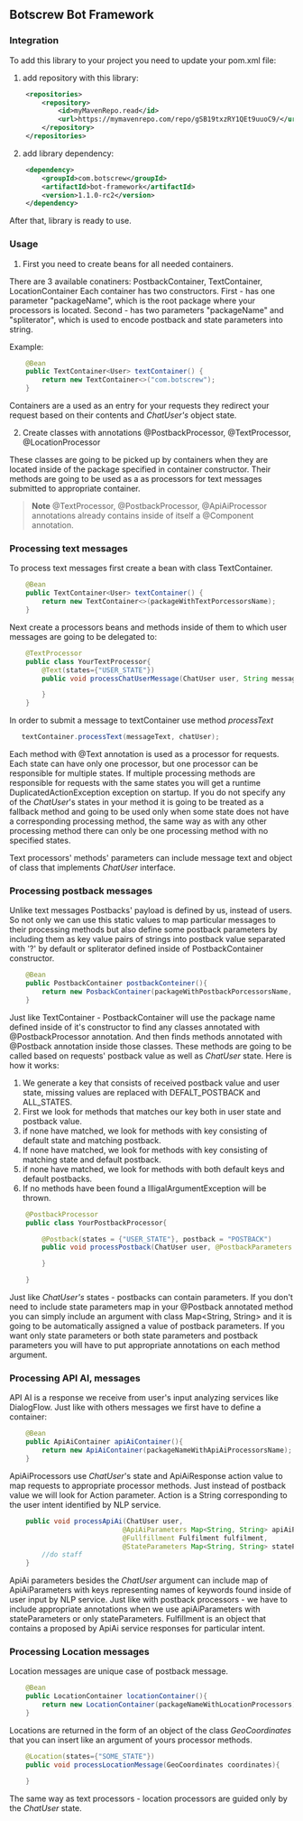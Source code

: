 <h2>Botscrew Bot Framework </h2>
<h3>Integration</h3>

To add this library to your project you need to update your pom.xml file:

1) add repository with this library:
```xml
	<repositories>
        <repository>
            <id>myMavenRepo.read</id>
            <url>https://mymavenrepo.com/repo/gSB19txzRY1QEt9uuoC9/</url>
        </repository>
    </repositories>
```

2) add library dependency:
```xml
    <dependency>
		<groupId>com.botscrew</groupId>
		<artifactId>bot-framework</artifactId>
		<version>1.1.0-rc2</version>
	</dependency>
```

After that, library is ready to use.

<h3>Usage</h3>

1) First you need to create beans for all needed containers.

There are 3 available conatiners: PostbackContainer, TextContainer, LocationContainer
Each container has two constructors. First - has one parameter "packageName", which is the root package where your processors is located.
Second - has two parameters "packageName" and "spliterator", which is used to encode postback and state parameters into string.

Example:
```java
	@Bean
	public TextContainer<User> textContainer() {
		return new TextContainer<>("com.botscrew");
	}
```

Containers are a used as an entry for your requests they redirect your request based on their contents and *ChatUser's* object state.

2) Create classes with annotations @PostbackProcessor, @TextProcessor, @LocationProcessor

These classes are going to be picked up by containers when they are located inside of the package specified in container constructor.
Their methods are going to be used as a as processors for text messages submitted to appropriate container.

>**Note**
> @TextProcessor, @PostbackProcessor, @ApiAiProcessor annotations already contains inside of itself a @Component annotation.

<h3>Processing text messages</h3>

To process text messages first create a bean with class TextContainer.

```java
    @Bean
	public TextContainer<User> textContainer() {
		return new TextContainer<>(packageWithTextPorcessorsName);
	}
```
Next create a processors beans and methods inside of them to which user messages are going to be delegated to:

```java
    @TextProcessor
    public class YourTextProcessor{
        @Text(states={"USER_STATE"})
        public void processChatUserMessage(ChatUser user, String message){

        }
    }
```

In order to submit a message to textContainer use method *processText*

```java
   textContainer.processText(messageText, chatUser);
```

Each method with @Text annotation is used as a processor for requests. Each state can have only one processor, but one processor can be responsible for multiple states.
If multiple processing methods are responsible for requests with the same states you will get a runtime DuplicatedActionException exception on 
startup. If you do not specify any of the *ChatUser*'s states in your method it is going to be treated as a fallback method and going to be used only when 
some state does not have a corresponding processing method, the same way as with any other processing method there can only be one processing method with no 
specified states. 

Text processors' methods' parameters can include message text and object of class that implements *ChatUser* interface.

<h3>Processing postback messages</h3>

Unlike text messages Postbacks' payload is defined by us, instead of users. So not only we can use this static values to map particular messages 
to their processing methods but also define some postback parameters by including them as key value pairs of strings into postback value separated 
with '?' by default or spliterator defined inside of PostbackContainer constructor.

```java
    @Bean
    public PostbackContainer postbackConteiner(){
        return new PosbackContainer(packageWithPostbackPorcessorsName, spliterator);
    }
```

Just like TextContainer - PostbackContainer will use the package name defined inside of it's constructor to find any classes annotated with 
@PostbackProcessor annotation. And then finds methods annotated with @Postback annotation inside those classes. These methods are going to be 
called based on requests' postback value as well as *ChatUser* state. Here is how it works:

1. We generate a key that consists of received postback value and user state, missing values are replaced with DEFALT_POSTBACK and ALL_STATES.
2. First we look for methods that matches our key both in user state and postback value.
3. if none have matched, we look for methods with key consisting of default state and matching postback.
4. If none have matched, we look for methods with key consisting of matching state and default postback.
5. if none have matched, we look for methods with both default keys and default postbacks.
6. If no methods have been found a IlligalArgumentException will be thrown.

```java
    @PostbackProcessor
    public class YourPostbackProcessor{

        @Postback(states = {"USER_STATE"}, postback = "POSTBACK")
        public void processPostback(ChatUser user, @PostbackParameters Map<String, String> postbackParams, @StateParameters Map<String, String> stateParameters){

        }

    }
```

Just like *ChatUser's* states - postbacks can contain parameters. If you don't need to include state parameters map in your @Postback annotated method you can simply include an
argument with class Map<String, String> and it is going to be automatically assigned a value of postback parameters. If you want only state parameters or both state parameters
and postback parameters you will have to put appropriate annotations on each method argument.

<h3>Processing API AI, messages</h3>

API AI is a response we receive from user's input analyzing services like DialogFlow. Just like with others messages we first have to define a container:

```java
    @Bean
    public ApiAiContainer apiAiContainer(){
        return new ApiAiContainer(packageNameWithApiAiProcessorsName);
    }
```

ApiAiProcessors use *ChatUser*'s state and ApiAiResponse action value to map requests to appropriate processor methods. 
Just instead of postback value we will look for Action parameter. Action is a String corresponding to the user intent identified by NLP service.

```java
    public void processApiAi(ChatUser user,
                            @ApiAiParameters Map<String, String> apiAiParams,
                            @Fullfillment Fulfilment fulfilment,
                            @StateParameters Map<String, String> stateParams){
        //do staff
    }
```

ApiAi parameters besides the *ChatUser* argument can include map of ApiAiParameters with keys representing names of keywords found inside of user input 
by NLP service. Just like with postback processors - we have to include appropriate annotations when we use apiAiParameters with stateParameters 
or only stateParameters. Fulfillment is an object that contains a proposed by ApiAi service responses for particular intent.

<h3>Processing Location messages</h3>

Location messages are unique case of postback message.

```java
    @Bean
    public LocationContainer locationContainer(){
        return new LocationContainer(packageNameWithLocationProcessors);
    }
```

Locations are returned in the form of an object of the class *GeoCoordinates* that you can insert like an argument of yours processor methods.

```java
    @Location(states={"SOME_STATE"})
    public void processLocationMessage(GeoCoordinates coordinates){

    }
```

The same way as text processors - location processors are guided only by the *ChatUser* state.
